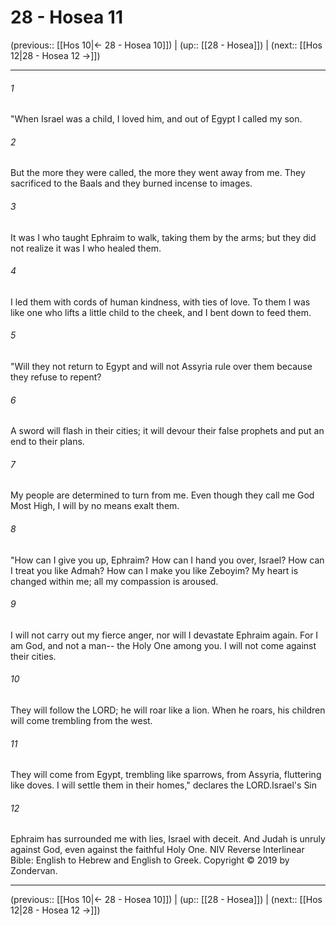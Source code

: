 # 28 - Hosea 11

(previous:: [[Hos 10|← 28 - Hosea 10]]) | (up:: [[28 - Hosea]]) | (next:: [[Hos 12|28 - Hosea 12 →]])

***


###### 1 
"When Israel was a child, I loved him, and out of Egypt I called my son. 

###### 2 
But the more they were called, the more they went away from me. They sacrificed to the Baals and they burned incense to images. 

###### 3 
It was I who taught Ephraim to walk, taking them by the arms; but they did not realize it was I who healed them. 

###### 4 
I led them with cords of human kindness, with ties of love. To them I was like one who lifts a little child to the cheek, and I bent down to feed them. 

###### 5 
"Will they not return to Egypt and will not Assyria rule over them because they refuse to repent? 

###### 6 
A sword will flash in their cities; it will devour their false prophets and put an end to their plans. 

###### 7 
My people are determined to turn from me. Even though they call me God Most High, I will by no means exalt them. 

###### 8 
"How can I give you up, Ephraim? How can I hand you over, Israel? How can I treat you like Admah? How can I make you like Zeboyim? My heart is changed within me; all my compassion is aroused. 

###### 9 
I will not carry out my fierce anger, nor will I devastate Ephraim again. For I am God, and not a man-- the Holy One among you. I will not come against their cities. 

###### 10 
They will follow the LORD; he will roar like a lion. When he roars, his children will come trembling from the west. 

###### 11 
They will come from Egypt, trembling like sparrows, from Assyria, fluttering like doves. I will settle them in their homes," declares the LORD.Israel's Sin 

###### 12 
Ephraim has surrounded me with lies, Israel with deceit. And Judah is unruly against God, even against the faithful Holy One. NIV Reverse Interlinear Bible: English to Hebrew and English to Greek. Copyright © 2019 by Zondervan.

***

(previous:: [[Hos 10|← 28 - Hosea 10]]) | (up:: [[28 - Hosea]]) | (next:: [[Hos 12|28 - Hosea 12 →]])
